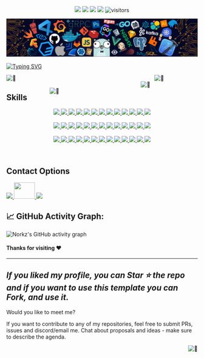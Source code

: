 <!-- my-icons -->
<p align="center">
    <a href="https://github.com/NorkzYT/NorkzYT" target="_blank" rel="noopener noreferrer">
    <img src="https://img.shields.io/badge/status-updating-brightgreen.svg"></a>
    <a href="https://github.com/NorkzYT/NorkzYT/graphs/contributors" target="_blank" rel="noopener noreferrer">
    <img src="https://img.shields.io/github/contributors/NorkzYT/NorkzYT?color=blue"></a>
    <a href="https://github.com/NorkzYT/NorkzYT/stargazers" target="_blank" rel="noopener noreferrer">
    <img src="https://img.shields.io/github/stars/NorkzYT/NorkzYT.svg?logo=github"></a>
    <a href="https://github.com/NorkzYT/NorkzYT/network/members" target="_blank" rel="noopener noreferrer">
    <img src="https://img.shields.io/github/forks/NorkzYT/NorkzYT.svg?color=blue&logo=github"></a>
    <img src="https://visitor-badge.laobi.icu/badge?page_id=NorkzYT.NorkzYT" alt="visitors"/>   
</p>

<!-- my-header-img -->
![](./src/header_.png)

<!-- my-ticker -->    
[![Typing SVG](https://readme-typing-svg.herokuapp.com?font=Square+Peg&size=50&color=019EFF&center=true&vCenter=true&width=500&height=60&lines=Hey%2C+I'm+Richard+Lora;A+Polymath+Technologist)](https://git.io/typing-svg)


<!-- My Metrics -->    
[<img align="left" width="390" alt="🦑" src="https://gist.githubusercontent.com/NorkzYT/2a261d78c0bcd2b24b268c04ca2fb6a5/raw/48a3fcd13cd2591f55069cf8c5d0efce5c92dcc7/general.svg">](#)
[<img align="right" width="150" alt="🦑" src="https://count.getloli.com/get/@:NorkzYT?theme=rule34">](https://youtu.be/9vZUbyM5PxY)

<!--
[<img align="right" width="390" alt="🦑" src="https://gist.githubusercontent.com/lowlighter/3c6eaedf50273adfb7a510822672f570/raw/medias.svg?p">](#)
<img align="right" width="390" height="31" alt="🦑" src="https://gist.githubusercontent.com/lowlighter/3c6eaedf50273adfb7a510822672f570/raw/placeholder.svg"> 
[<img align="left" width="390" alt="🦑" src="https://gist.githubusercontent.com/lowlighter/3c6eaedf50273adfb7a510822672f570/raw/sponsors.svg">](https://github.com/sponsors/lowlighter)
-->

[<img align="right" width="390" alt="🦑" src="https://gist.githubusercontent.com/NorkzYT/2a261d78c0bcd2b24b268c04ca2fb6a5/raw/6761f7c166a7e2cb4f7dcba88ed7a206981418c4/achievements.svg">](#)

<img width="100%" height="30" alt="🦑" src="https://gist.githubusercontent.com/lowlighter/3c6eaedf50273adfb7a510822672f570/raw/placeholder.svg"> 


<h2>Skills</h2>
<p align="center">
    <a href="https://nextjs.org/" target="_blank" rel="noopener noreferrer">
    <img src=
    "https://skillicons.dev/icons?i=nextjs" />
    </a>
    <a href="https://vercel.com/" target="_blank" rel="noopener noreferrer">
    <img src=
    "https://skillicons.dev/icons?i=vercel" />
    </a>
    <a href="https://reactjs.org/" target="_blank" rel="noopener noreferrer">
    <img src=
    "https://skillicons.dev/icons?i=react" />
    </a>
    <a href="https://tailwindcss.com/" target="_blank" rel="noopener noreferrer">
    <img src=
    "https://skillicons.dev/icons?i=tailwind" />
    </a>
    <a href="https://www.w3schools.com/html/" target="_blank" rel="noopener noreferrer">
    <img src=
    "https://skillicons.dev/icons?i=html" />
    </a>
    <a href="https://www.w3schools.com/css/" target="_blank" rel="noopener noreferrer">
    <img src=
    "https://skillicons.dev/icons?i=css" />
    </a>
    <a href="https://www.javascript.com/" target="_blank" rel="noopener noreferrer">
    <img src=
    "https://skillicons.dev/icons?i=js" />
    </a>
    <a href="https://www.typescriptlang.org/" target="_blank" rel="noopener noreferrer">
    <img src=
    "https://skillicons.dev/icons?i=ts" />
    </a>
    <a href="https://getbootstrap.com/" target="_blank" rel="noopener noreferrer">
    <img src=
    "https://skillicons.dev/icons?i=bootstrap" />
    </a>
    <a href="https://flask.palletsprojects.com/" target="_blank" rel="noopener noreferrer">
    <img src=
    "https://skillicons.dev/icons?i=flask" />
    </a>
    <a href="https://firebase.google.com/" target="_blank" rel="noopener noreferrer">
    <img src=
    "https://skillicons.dev/icons?i=firebase" />
    </a>
    <a href="https://www.markdownguide.org/" target="_blank" rel="noopener noreferrer">
    <img src=
    "https://skillicons.dev/icons?i=md" />
    </a>
    <a href="https://docs.microsoft.com/en-us/powershell/" target="_blank" rel="noopener noreferrer">
    <img src=
    "https://skillicons.dev/icons?i=powershell" />
    </a>
    <br>
    <br>
    <a href="https://www.gnu.org/software/bash/" target="_blank" rel="noopener noreferrer"> 
    <img src=
    "https://skillicons.dev/icons?i=bash" />
    </a>
    <a href="https://www.linux.org/" target="_blank" rel="noopener noreferrer">
    <img src=
    "https://skillicons.dev/icons?i=linux" />
    </a>
    <a href="https://www.raspberrypi.com/" target="_blank" rel="noopener noreferrer">
    <img src=
    "https://skillicons.dev/icons?i=raspberrypi" />
    </a>
    <a href="https://redis.io/" target="_blank" rel="noopener noreferrer">
    <img src=
    "https://skillicons.dev/icons?i=redis" />
    </a>
    <a href="https://grafana.com/" target="_blank" rel="noopener noreferrer">
    <img src=
    "https://skillicons.dev/icons?i=grafana" />
    </a>
    <a href="https://prometheus.io/" target="_blank" rel="noopener noreferrer">
    <img src=
    "https://skillicons.dev/icons?i=prometheus" />
    </a>
    <a href="https://code.visualstudio.com/" target="_blank" rel="noopener noreferrer">
    <img src=
    "https://skillicons.dev/icons?i=vscode" />
    </a>
    <a href="https://git-scm.com/" target="_blank" rel="noopener noreferrer">
    <img src=
    "https://skillicons.dev/icons?i=git" />
    </a>
    <a href="https://discord.com/" target="_blank" rel="noopener noreferrer">
    <img src=
    "https://skillicons.dev/icons?i=discord" />
    </a>
    <a href="https://www.python.org/" target="_blank" rel="noopener noreferrer">
    <img src=
    "https://skillicons.dev/icons?i=python" />
    </a>
    <a href="https://www.w3schools.com/c/c_intro.php" target="_blank" rel="noopener noreferrer">
    <img src=
    "https://skillicons.dev/icons?i=c" />
    </a>
    <a href="https://www.w3schools.com/cpp/default.asp" target="_blank" rel="noopener noreferrer">
    <img src=
    "https://skillicons.dev/icons?i=cpp" />
    </a>
    <a href="https://www.sqlite.org/index.html" target="_blank" rel="noopener noreferrer">
    <img src=
    "https://skillicons.dev/icons?i=sqlite" />
    </a>
    <br> 
    <br>
    <a href="https://www.mysql.com/" target="_blank" rel="noopener noreferrer">
    <img src=
    "https://skillicons.dev/icons?i=mysql" />
    </a>
    <a href="https://www.postgresql.org/" target="_blank" rel="noopener noreferrer">
    <img src=
    "https://skillicons.dev/icons?i=postgres" />
    </a>
    <a href="https://www.mongodb.com/" target="_blank" rel="noopener noreferrer">
    <img src=
    "https://skillicons.dev/icons?i=mongodb" />
    </a>
    <a href="https://github.com/" target="_blank" rel="noopener noreferrer">
    <img src=
    "https://skillicons.dev/icons?i=github" />
    </a>
    <a href="https://about.gitlab.com/" target="_blank" rel="noopener noreferrer">
    <img src=
    "https://skillicons.dev/icons?i=gitlab" />
    </a>
    <a href="https://stackoverflow.com/" target="_blank" rel="noopener noreferrer">
    <img src=
    "https://skillicons.dev/icons?i=stackoverflow" />
    </a>
    <a href="https://kubernetes.io/" target="_blank" rel="noopener noreferrer">
    <img src=
    "https://skillicons.dev/icons?i=kubernetes" />
    </a>
    <a href="https://www.docker.com/" target="_blank" rel="noopener noreferrer">
    <img src=
    "https://skillicons.dev/icons?i=docker" />
    </a>
    <a href="https://www.cloudflare.com/" target="_blank" rel="noopener noreferrer">
    <img src=
    "https://skillicons.dev/icons?i=cloudflare" />
    </a>
    <a href="https://www.blender.org/" target="_blank" rel="noopener noreferrer">
    <img src=
    "https://skillicons.dev/icons?i=blender" />
    </a>
    <a href="https://www.adobe.com/products/aftereffects.html" target="_blank" rel="noopener noreferrer">
    <img src=
    "https://skillicons.dev/icons?i=ae" />
    </a>
    <a href="https://www.adobe.com/products/photoshop.html" target="_blank" rel="noopener noreferrer">
    <img src=
    "https://skillicons.dev/icons?i=ps" />
    </a>
    <a href="https://www.adobe.com/products/premiere.html" target="_blank" rel="noopener noreferrer">
    <img src=
    "https://skillicons.dev/icons?i=pr" />
    </a>
</p>
<br>

<h2>Contact Options</h2>
<p>
    <a href="https://www.discordapp.com/users/282100214024896522" target="_blank" rel="noopener noreferrer">
    <img src=
    "https://skillicons.dev/icons?i=discord" />
    </a>
    <a href="mailto:business@pcscorp.dev" target="_blank" rel="noopener noreferrer">
    <img  width="55" height="43" src=
    "https://imgur.com/tLzcLoU.png" />
    </a>
    <a href="https://twitter.com/PolymathNorkz" target="_blank" rel="noopener noreferrer">
    <img src=
    "https://skillicons.dev/icons?i=twitter" />
    </a>
</p>

<!--   GitHub stats graph -->
<h2> 📈 GitHub Activity Graph:</h2>

![Norkz's GitHub activity graph](https://activity-graph.herokuapp.com/graph?username=NorkzYT&hide_border=true&theme=redical)




#### Thanks for visiting :heart:

---
  *If you liked my profile, you can Star ⭐ the repo and if you want to use this template you can Fork, and use it.*
---
Would you like to meet me?

If you want to contribute to any of my repositories, feel free to submit PRs, issues and discord/email me. Chat about proposals and ideas - make sure to describe the agenda.

[<img align="right" alt="🦑" src="https://user-images.githubusercontent.com/22963968/119890439-1ff29f00-bf38-11eb-8515-d0a9c3c8a6b6.png">](#)

<!-- Until that day: https://user-images.githubusercontent.com/22963968/159836902-a7553777-f1e2-49ed-90fc-9721322b3f44.png -->
<!-- The betrayer: https://user-images.githubusercontent.com/22963968/155458995-e4c24fff-d667-48cd-a1ce-1f66cd233a14.png -->
<!-- The world ender: https://user-images.githubusercontent.com/22963968/130322172-4e4996cd-eb3d-4013-9fc2-47e573413310.png -->
<!-- Farewell Miura: https://user-images.githubusercontent.com/22963968/119890439-1ff29f00-bf38-11eb-8515-d0a9c3c8a6b6.png -->
<!-- First steps with JavaScript: https://user-images.githubusercontent.com/22963968/114021347-e3c48b80-9870-11eb-8bc8-998bf39b4d0d.png -->

